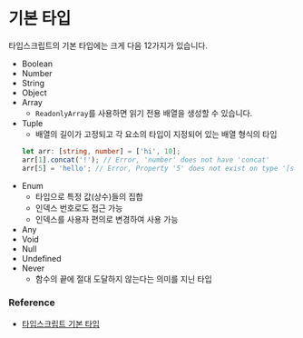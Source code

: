 # 기본 타입

타입스크립트의 기본 타입에는 크게 다음 12가지가 있습니다.

- Boolean
- Number
- String
- Object
- Array
    - `ReadonlyArray`를 사용하면 읽기 전용 배열을 생성할 수 있습니다.
- Tuple
    - 배열의 길이가 고정되고 각 요소의 타입이 지정되어 있는 배열 형식의 타입
    ```typescript
    let arr: [string, number] = ['hi', 10];
    arr[1].concat('!'); // Error, 'number' does not have 'concat'
    arr[5] = 'hello'; // Error, Property '5' does not exist on type '[string, number]'.
    ```
- Enum
    - 타입으로 특정 값(상수)들의 집합
    - 인덱스 번호로도 접근 가능
    - 인덱스를 사용자 편의로 변경하여 사용 가능
- Any
- Void
- Null
- Undefined
- Never
    - 함수의 끝에 절대 도달하지 않는다는 의미를 지닌 타입

### Reference
- [타입스크립트 기본 타입](https://joshua1988.github.io/ts/guide/basic-types.html)